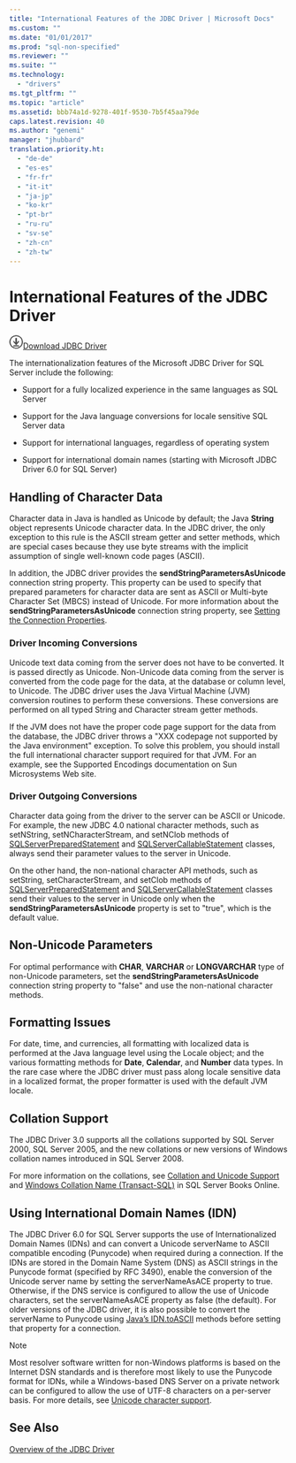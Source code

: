 ```yaml
---
title: "International Features of the JDBC Driver | Microsoft Docs"
ms.custom: ""
ms.date: "01/01/2017"
ms.prod: "sql-non-specified"
ms.reviewer: ""
ms.suite: ""
ms.technology: 
  - "drivers"
ms.tgt_pltfrm: ""
ms.topic: "article"
ms.assetid: bbb74a1d-9278-401f-9530-7b5f45aa79de
caps.latest.revision: 40
ms.author: "genemi"
manager: "jhubbard"
translation.priority.ht: 
  - "de-de"
  - "es-es"
  - "fr-fr"
  - "it-it"
  - "ja-jp"
  - "ko-kr"
  - "pt-br"
  - "ru-ru"
  - "sv-se"
  - "zh-cn"
  - "zh-tw"
---
```

# International Features of the JDBC Driver
![Download](../../ssdt/media/download.png)[Download JDBC Driver](http://go.microsoft.com/fwlink/?LinkId=245496)

  The internationalization features of the Microsoft JDBC Driver for SQL Server include the following:  
  
-   Support for a fully localized experience in the same languages as SQL Server  
  
-   Support for the Java language conversions for locale sensitive SQL Server data  
  
-   Support for international languages, regardless of operating system  
  
-   Support for international domain names (starting with Microsoft JDBC Driver 6.0 for SQL Server)  
  
## Handling of Character Data  
 Character data in Java is handled as Unicode by default; the Java **String** object represents Unicode character data. In the JDBC driver, the only exception to this rule is the ASCII stream getter and setter methods, which are special cases because they use byte streams with the implicit assumption of single well-known code pages (ASCII).  
  
 In addition, the JDBC driver provides the **sendStringParametersAsUnicode** connection string property. This property can be used to specify that prepared parameters for character data are sent as ASCII or Multi-byte Character Set (MBCS) instead of Unicode. For more information about the **sendStringParametersAsUnicode** connection string property, see [Setting the Connection Properties](../../connect/jdbc/setting-the-connection-properties.md).  
  
### Driver Incoming Conversions  
 Unicode text data coming from the server does not have to be converted. It is passed directly as Unicode. Non-Unicode data coming from the server is converted from the code page for the data, at the database or column level, to Unicode. The JDBC driver uses the Java Virtual Machine (JVM) conversion routines to perform these conversions. These conversions are performed on all typed String and Character stream getter methods.  
  
 If the JVM does not have the proper code page support for the data from the database, the JDBC driver throws a "XXX codepage not supported by the Java environment" exception. To solve this problem, you should install the full international character support required for that JVM. For an example, see the Supported Encodings documentation on Sun Microsystems Web site.  
  
### Driver Outgoing Conversions  
 Character data going from the driver to the server can be ASCII or Unicode. For example, the new JDBC 4.0 national character methods, such as setNString, setNCharacterStream, and setNClob methods of [SQLServerPreparedStatement](../../connect/jdbc/reference/sqlserverpreparedstatement-class.md) and [SQLServerCallableStatement](../../connect/jdbc/reference/sqlservercallablestatement-class.md) classes, always send their parameter values to the server in Unicode.  
  
 On the other hand, the non-national character API methods, such as setString, setCharacterStream, and setClob methods of [SQLServerPreparedStatement](../../connect/jdbc/reference/sqlserverpreparedstatement-class.md) and [SQLServerCallableStatement](../../connect/jdbc/reference/sqlservercallablestatement-class.md) classes send their values to the server in Unicode only when the **sendStringParametersAsUnicode** property is set to "true", which is the default value.  
  
## Non-Unicode Parameters  
 For optimal performance with **CHAR**, **VARCHAR** or **LONGVARCHAR** type of non-Unicode parameters, set the **sendStringParametersAsUnicode** connection string property to "false" and use the non-national character methods.  
  
## Formatting Issues  
 For date, time, and currencies, all formatting with localized data is performed at the Java language level using the Locale object; and the various formatting methods for **Date**, **Calendar**, and **Number** data types. In the rare case where the JDBC driver must pass along locale sensitive data in a localized format, the proper formatter is used with the default JVM locale.  
  
## Collation Support  
 The JDBC Driver 3.0 supports all the collations supported by SQL Server 2000, SQL Server 2005, and the new collations or new versions of Windows collation names introduced in SQL Server 2008.  
  
 For more information on the collations, see [Collation and Unicode Support](http://go.microsoft.com/fwlink/?LinkId=131366) and [Windows Collation Name (Transact-SQL)](http://go.microsoft.com/fwlink/?LinkId=131367) in SQL Server Books Online.  
  
## Using International Domain Names (IDN)  
 The JDBC Driver 6.0 for SQL Server supports the use of Internationalized Domain Names (IDNs) and can convert a Unicode serverName to ASCII compatible encoding (Punycode) when required during a connection.  If the IDNs are stored in the Domain Name System (DNS) as ASCII strings in the Punycode format (specified by RFC 3490), enable the conversion of the Unicode server name by setting the serverNameAsACE property to true.  Otherwise, if the DNS service is configured to allow the use of Unicode characters, set the serverNameAsACE property as false (the default).  For older versions of the JDBC driver, it is also possible to convert the serverName to Punycode using [Java’s IDN.toASCII](http://docs.oracle.com/javase/8/docs/api/java/net/IDN.html) methods before setting that property for a connection.  
  
> [!NOTE]  
>  Most resolver software written for non-Windows platforms is based on the Internet DSN standards and is therefore most likely to use the Punycode format for IDNs, while a Windows-based DNS Server on a private network can be configured to allow the use of UTF-8 characters on a per-server basis.  For more details, see [Unicode character support](https://technet.microsoft.com/library/cc738403(v=ws.10).aspx).  
  
## See Also  
 [Overview of the JDBC Driver](../../connect/jdbc/overview-of-the-jdbc-driver.md)  
  
  
